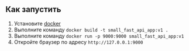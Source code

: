 ## Как запустить  
1. Установите [docker](https://docs.docker.com/engine/install/)
2. Выполните команду `docker build -t small_fast_api_app:v1 .`
3. Выполните команду `docker run -p 9000:9000 small_fast_api_app:v1`
4. Откройте браузер по адресу `http://127.0.0.1:9000`
